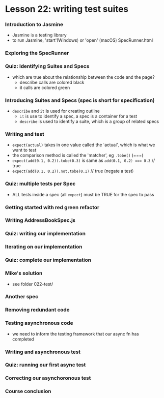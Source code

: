 # Lesson 22: writing test suites

### Introduction to Jasmine
* Jasmine is a testing library
* to run Jasmine, 'start'(Windows) or 'open' (macOS) SpecRunner.html

### Exploring the SpecRunner
### Quiz: Identifying Suites and Specs
* which are true about the relationship between the code and the page?
  * describe calls are colored black
  * it calls are colored green

### Introducing Suites and Specs (spec is short for specification)
* `describe` and `it` is used for creating outline
  * `it` is use to identify a spec, a spec is a container for a test
  * `describe` is used to identify a suite, which is a group of related specs

### Writing and test
* `expect(actual)` takes in one value called the 'actual', which is what we want to test
* the comparison method is called the 'matcher', eg `.tobe()` (===)
* `expect(add(0.1, 0.2)).tobe(0.3)` is same as `add(0.1, 0.2) === 0.3` // true
* `expect(add(0.1, 0.2)).not.tobe(0.1)` // true (negate a test)

### Quiz: multiple tests per Spec
* ALL tests inside a spec (all `expect`) must be TRUE for the spec to pass

### Getting started with red green refactor
### Writing AddressBookSpec.js

### Quiz: writing our implementation
### Iterating on our implementation
### Quiz: complete our implementation
### Mike's solution
* see folder 022-test/

### Another spec
### Removing redundant code
### Testing asynchronous code
* we need to inform the testing framework that our async fn has completed

### Writing and asynchronous test
### Quiz: running our first async test
### Correcting our asynchoronous test
### Course conclusion
